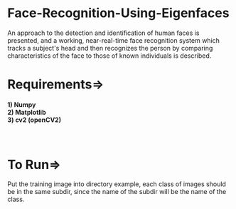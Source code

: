 # Face-Recognition-Using-Eigenfaces
An approach to the detection and identification of human faces is presented, and a working, near-real-time face recognition system which tracks a subject's head and then recognizes the person by comparing characteristics of the face to those of known individuals is described.





# Requirements=>

<h4>1) Numpy</br>
2) Matplotlib</br>
3) cv2 (openCV2)</br>
</h4>
</br>


<h1> To Run=></h1>

Put the training image into directory example, each class of images should be in the same subdir, since the name of the subdir will be the name of the class.

